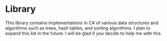 # Library
This library contains implementations in C# of various data structures and algorithms such as trees, hash tables, and sorting algorithms.
I plan to expand this list in the future. I will be glad if you decide to help me with this.
